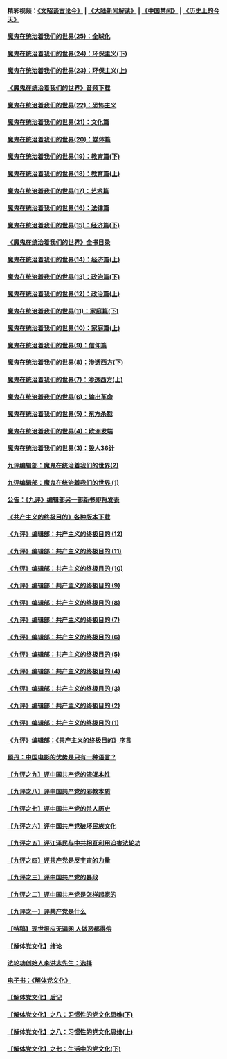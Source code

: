 #### 精彩视频：[《文昭谈古论今》](https://github.com/gfw-breaker/wenzhao/blob/master/README.md?t=11150931) | [《大陆新闻解读》](https://github.com/gfw-breaker/ntdtv-comedy/blob/master/README.md?t=11150931) | [《中国禁闻》](https://github.com/gfw-breaker/ntdtv-news/blob/master/README.md?t=11150931) | [《历史上的今天》](https://github.com/gfw-breaker/today-in-history/blob/master/README.md?t=11150931) 

#### [魔鬼在统治着我们的世界(25)：全球化](../pages/nsc422/n10788205.md?t=11150931) 

#### [魔鬼在统治着我们的世界(24)：环保主义(下)](../pages/nsc422/n10695307.md?t=11150931) 

#### [魔鬼在统治着我们的世界(23)：环保主义(上)](../pages/nsc422/n10688613.md?t=11150931) 

#### [《魔鬼在统治着我们的世界》音频下载](../pages/nsc422/n10635553.md?t=11150931) 

#### [魔鬼在统治着我们的世界(22)：恐怖主义](../pages/nsc422/n10614727.md?t=11150931) 

#### [魔鬼在统治着我们的世界(21)：文化篇](../pages/nsc422/n10597706.md?t=11150931) 

#### [魔鬼在统治着我们的世界(20)：媒体篇](../pages/nsc422/n10586579.md?t=11150931) 

#### [魔鬼在统治着我们的世界(19)：教育篇(下)](../pages/nsc422/n10564808.md?t=11150931) 

#### [魔鬼在统治着我们的世界(18)：教育篇(上)](../pages/nsc422/n10526970.md?t=11150931) 

#### [魔鬼在统治着我们的世界(17)：艺术篇](../pages/nsc422/n10499093.md?t=11150931) 

#### [魔鬼在统治着我们的世界(16)：法律篇](../pages/nsc422/n10485969.md?t=11150931) 

#### [魔鬼在统治着我们的世界(15)：经济篇(下)](../pages/nsc422/n10469975.md?t=11150931) 

#### [《魔鬼在统治着我们的世界》全书目录](../pages/nsc422/n10464261.md?t=11150931) 

#### [魔鬼在统治着我们的世界(14)：经济篇(上)](../pages/nsc422/n10457370.md?t=11150931) 

#### [魔鬼在统治着我们的世界(13)：政治篇(下)](../pages/nsc422/n10448270.md?t=11150931) 

#### [魔鬼在统治着我们的世界(12)：政治篇(上)](../pages/nsc422/n10444576.md?t=11150931) 

#### [魔鬼在统治着我们的世界(11)：家庭篇(下)](../pages/nsc422/n10440961.md?t=11150931) 

#### [魔鬼在统治着我们的世界(10)：家庭篇(上)](../pages/nsc422/n10435448.md?t=11150931) 

#### [魔鬼在统治着我们的世界(9)：信仰篇](../pages/nsc422/n10432159.md?t=11150931) 

#### [魔鬼在统治着我们的世界(8)：渗透西方(下)](../pages/nsc422/n10429603.md?t=11150931) 

#### [魔鬼在统治着我们的世界(7)：渗透西方(上)](../pages/nsc422/n10426013.md?t=11150931) 

#### [魔鬼在统治着我们的世界(6)：输出革命](../pages/nsc422/n10421536.md?t=11150931) 

#### [魔鬼在统治着我们的世界(5)：东方杀戮](../pages/nsc422/n10417707.md?t=11150931) 

#### [魔鬼在统治着我们的世界(4)：欧洲发端](../pages/nsc422/n10414890.md?t=11150931) 

#### [魔鬼在统治着我们的世界(3)：毁人36计](../pages/nsc422/n10411583.md?t=11150931) 

#### [九评编辑部：魔鬼在统治着我们的世界(2)](../pages/nsc422/n10410036.md?t=11150931) 

#### [九评编辑部：魔鬼在统治着我们的世界 (1)](../pages/nsc422/n10406825.md?t=11150931) 

#### [公告：《九评》编辑部另一部新书即将发表](../pages/nsc422/n10405104.md?t=11150931) 

#### [《共产主义的终极目的》各种版本下载](../pages/nsc422/n10022138.md?t=11150931) 

#### [《九评》编辑部：共产主义的终极目的 (12)](../pages/nsc422/n9933272.md?t=11150931) 

#### [《九评》编辑部：共产主义的终极目的 (11)](../pages/nsc422/n9924973.md?t=11150931) 

#### [《九评》编辑部：共产主义的终极目的 (10)](../pages/nsc422/n9920883.md?t=11150931) 

#### [《九评》编辑部：共产主义的终极目的 (9)](../pages/nsc422/n9916363.md?t=11150931) 

#### [《九评》编辑部：共产主义的终极目的 (8)](../pages/nsc422/n9912488.md?t=11150931) 

#### [《九评》编辑部：共产主义的终极目的 (7)](../pages/nsc422/n9901176.md?t=11150931) 

#### [《九评》编辑部：共产主义的终极目的 (6)](../pages/nsc422/n9899359.md?t=11150931) 

#### [《九评》编辑部：共产主义的终极目的 (5)](../pages/nsc422/n9893174.md?t=11150931) 

#### [《九评》编辑部：共产主义的终极目的 (4)](../pages/nsc422/n9891246.md?t=11150931) 

#### [《九评》编辑部：共产主义的终极目的 (3)](../pages/nsc422/n9879879.md?t=11150931) 

#### [《九评》编辑部：共产主义的终极目的 (2)](../pages/nsc422/n9876205.md?t=11150931) 

#### [《九评》编辑部：共产主义的终极目的 (1)](../pages/nsc422/n9865857.md?t=11150931) 

#### [《九评》编辑部：《共产主义的终极目的》序言](../pages/nsc422/n9862666.md?t=11150931) 

#### [颜丹：中国电影的优势是只有一种语言？](../pages/nsc422/n9583062.md?t=11150931) 

#### [【九评之九】评中国共产党的流氓本性](../pages/nsc422/n737542.md?t=11150931) 

#### [【九评之八】评中国共产党的邪教本质](../pages/nsc422/n735942.md?t=11150931) 

#### [【九评之七】评中国共产党的杀人历史](../pages/nsc422/n733806.md?t=11150931) 

#### [【九评之六】评中国共产党破坏民族文化](../pages/nsc422/n731667.md?t=11150931) 

#### [【九评之五】评江泽民与中共相互利用迫害法轮功](../pages/nsc422/n730058.md?t=11150931) 

#### [【九评之四】评共产党是反宇宙的力量](../pages/nsc422/n727814.md?t=11150931) 

#### [【九评之三】评中国共产党的暴政](../pages/nsc422/n725597.md?t=11150931) 

#### [【九评之二】评中国共产党是怎样起家的](../pages/nsc422/n723946.md?t=11150931) 

#### [【九评之一】评共产党是什么](../pages/nsc422/n722529.md?t=11150931) 

#### [【特稿】现世报应无漏网 人做恶都得偿](../pages/nsc422/n4215167.md?t=11150931) 

#### [【解体党文化】绪论](../pages/nsc422/n1449356.md?t=11150931) 

#### [法轮功创始人李洪志先生：选择](../pages/nsc422/n3580738.md?t=11150931) 

#### [电子书：《解体党文化》](../pages/nsc422/n1573484.md?t=11150931) 

#### [【解体党文化】后记](../pages/nsc422/n1531999.md?t=11150931) 

#### [【解体党文化】之八：习惯性的党文化思维(下)](../pages/nsc422/n1526477.md?t=11150931) 

#### [【解体党文化】之八：习惯性的党文化思维(上)](../pages/nsc422/n1520631.md?t=11150931) 

#### [【解体党文化】之七：生活中的党文化(下)](../pages/nsc422/n1513446.md?t=11150931) 

